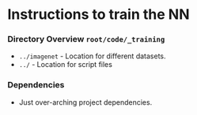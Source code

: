 # Instructions to train the NN

### Directory Overview `root/code/_training`
* `../imagenet` - Location for different datasets.
* `../` - Location for script files

### Dependencies

* Just over-arching project dependencies.
